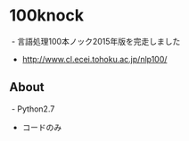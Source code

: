# 100knock
  - 言語処理100本ノック2015年版を完走しました
  - http://www.cl.ecei.tohoku.ac.jp/nlp100/

## About
  - Python2.7
  - コードのみ
